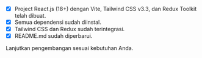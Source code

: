 - [x] Project React.js (18+) dengan Vite, Tailwind CSS v3.3, dan Redux Toolkit telah dibuat.
- [x] Semua dependensi sudah diinstal.
- [x] Tailwind CSS dan Redux sudah terintegrasi.
- [x] README.md sudah diperbarui.

Lanjutkan pengembangan sesuai kebutuhan Anda.
